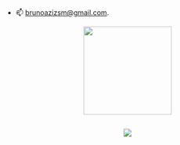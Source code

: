 - 📫 brunoazizsm@gmail.com.

<div align="center">
  <a href="https://github.com/brspring">
  <img height="180em" src="https://github-readme-stats.vercel.app/api/top-langs/?username=brspring&layout=compact&langs_count=7&theme=outrun"/>
</div>
  
  ##

  <div align="center">
    <a href="https://www.linkedin.com/in/bruno-spring-827879230/" target="_blank"><img src="https://img.shields.io/badge/-LinkedIn-%230077B5?style=for-the-badge&logo=linkedin&logoColor=white" target="_blank"></a> 
  <div/>
  
